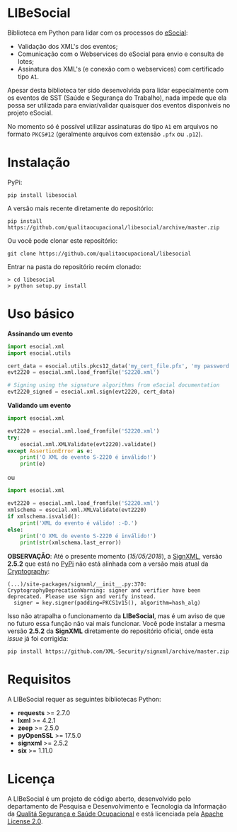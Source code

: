 # LIBeSocial

Biblioteca em Python para lidar com os processos do [eSocial](https://portal.esocial.gov.br):

- Validação dos XML's dos eventos;
- Comunicação com o Webservices do eSocial para envio e consulta de lotes;
- Assinatura dos XML's (e conexão com o webservices) com certificado tipo `A1`.

Apesar desta biblioteca ter sido desenvolvida para lidar especialmente com os eventos de SST (Saúde e Segurança do Trabalho), nada impede que ela possa ser utilizada para enviar/validar quaisquer dos eventos disponíveis no projeto eSocial.

No momento só é possível utilizar assinaturas do tipo `A1` em arquivos no formato `PKCS#12` (geralmente arquivos com extensão `.pfx` ou `.p12`).

# Instalação

PyPi:
```
pip install libesocial
```

A versão mais recente diretamente do repositório:

```
pip install https://github.com/qualitaocupacional/libesocial/archive/master.zip
```

Ou você pode clonar este repositório:
```
git clone https://github.com/qualitaocupacional/libesocial
```

Entrar na pasta do repositório recém clonado:
```
> cd libesocial
> python setup.py install
```
# Uso básico

**Assinando um evento**

```python
import esocial.xml
import esocial.utils

cert_data = esocial.utils.pkcs12_data('my_cert_file.pfx', 'my password')
evt2220 = esocial.xml.load_fromfile('S2220.xml')

# Signing using the signature algorithms from eSocial documentation
evt2220_signed = esocial.xml.sign(evt2220, cert_data)

```

**Validando um evento**

```python
import esocial.xml

evt2220 = esocial.xml.load_fromfile('S2220.xml')
try:
    esocial.xml.XMLValidate(evt2220).validate()
except AssertionError as e:
    print('O XML do evento S-2220 é inválido!')
    print(e)
```
ou
```python
import esocial.xml

evt2220 = esocial.xml.load_fromfile('S2220.xml')
xmlschema = esocial.xml.XMLValidate(evt2220)
if xmlschema.isvalid():
    print('XML do evento é válido! :-D.')
else:
    print('O XML do evento S-2220 é inválido!')
    print(str(xmlschema.last_error))
```

**OBSERVAÇÃO**: Até o presente momento (*15/05/2018*), a [SignXML](https://github.com/XML-Security/signxml),
versão **2.5.2** que está no [PyPi](https://pypi.org/project/signxml) não está alinhada com a versão mais
atual da [Cryptography](https://pypi.org/project/cryptography):

```
(...)/site-packages/signxml/__init__.py:370: CryptographyDeprecationWarning: signer and verifier have been deprecated. Please use sign and verify instead.
  signer = key.signer(padding=PKCS1v15(), algorithm=hash_alg)

```
Isso não atrapalha o funcionamento da **LIBeSocial**, mas é um aviso de que no futuro essa
função não vai mais funcionar. Você pode instalar a mesma versão **2.5.2** da **SignXML** diretamente do
repositório oficial, onde esta *issue* já foi corrigida:
```
pip install https://github.com/XML-Security/signxml/archive/master.zip
```

# Requisitos

A LIBeSocial requer as seguintes bibliotecas Python:

- **requests** >= 2.7.0
- **lxml** >= 4.2.1
- **zeep** >= 2.5.0
- **pyOpenSSL** >= 17.5.0
- **signxml** >= 2.5.2
- **six** >= 1.11.0

# Licença

A LIBeSocial é um projeto de código aberto, desenvolvido pelo departamento de
Pesquisa e Desenvolvimento e Tecnologia da Informação da [Qualitá Segurança e Saúde Ocupacional](https://qualitaocupacional.com.br)
e está licenciada pela [Apache License 2.0](http://www.apache.org/licenses/LICENSE-2.0).
